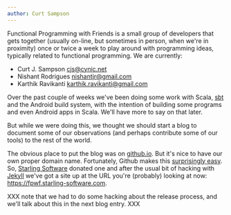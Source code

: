 ```yaml
---
author: Curt Sampson
---
```


Functional Programming with Friends is a small group of developers that
gets together (usually on-line, but sometimes in person, when we're in
proximity) once or twice a week to play around with programming ideas,
typically related to functional programming. We are currently:

* Curt J. Sampson <cjs@cynic.net>
* Nishant Rodrigues <nishantjr@gmail.com>
* Karthik Ravikanti <karthik.ravikanti@gmail.com>

Over the past couple of weeks we've been doing some work with Scala,
[sbt] and the Android build system, with the
intention of building some programs and even Android apps in Scala.  We'll
have more to say on that later.

But while we were doing this, we thought we should start a blog to
document some of our observations (and perhaps contribute some of
our tools) to the rest of the world.

The obvious place to put the blog was on [github.io]. But it's nice to
have our own proper domain name. Fortunately, Github makes this
[surprisingly easy][gh-custdom]. So, [Starling Software][ssoft] donated
one and after the usual bit of hacking with [Jekyll] we've got a site up
at the URL you're (probably) looking at now:
<https://fpwf.starling-software.com>.

XXX note that we had to do some hacking about the release process,
and we'll talk about this in the next blog entry. XXX

[sbt]: http://www.scala-sbt.org/
[github.io]: https://help.github.com/categories/github-pages-basics/
[ssoft]: http://www.starling-software.com/
[gh-custdom]: https://help.github.com/articles/about-custom-domains-for-github-pages-sites
[Jekyll]: http://jekyllrb.com/
